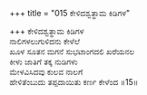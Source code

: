 +++
title = "015 ಕೇಳಿದಶ್ವತ್ಥಾಮ ಕಿಡಿಗಳ"

+++
ಕೇಳಿದಶ್ವತ್ಥಾಮ ಕಿಡಿಗಳ  
ನಾಲಿಗಳಲುಗುಳಿದನು ಕೇಳೆಲೆ  
ಖೂಳ ಸೂತನ ಮಗನೆ ಸುಭಟಾಂಗದಲಿ ಖರೆಯನಲ  
ಕೀಳು ಜಾತಿಗೆ ತಕ್ಕ ನುಡಿಗಳು  
ಮೇಳವಿಸಿದವು ಕುಲವ ನಾಲಗೆ  
ಹೇಳಿತೆಂಬುದು ತಪ್ಪದಾಯಿತು ಕರ್ಣ ಕೇಳೆಂದ      ॥15॥